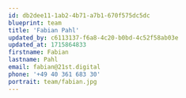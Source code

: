 ```yaml
---
id: db2dee11-1ab2-4b71-a7b1-670f575dc5dc
blueprint: team
title: 'Fabian Pahl'
updated_by: c6113137-f6a8-4c20-b0bd-4c52f58ab03e
updated_at: 1715864833
firstname: Fabian
lastname: Pahl
email: fabian@21st.digital
phone: '+49 40 361 683 30'
portrait: team/fabian.jpg
---
```

